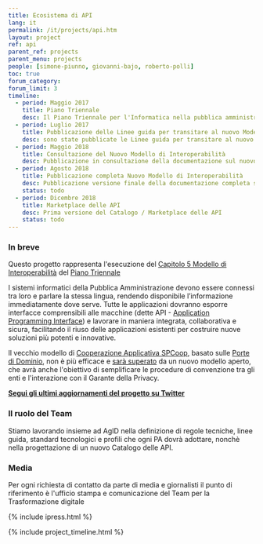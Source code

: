 ```yaml
---
title: Ecosistema di API
lang: it
permalink: /it/projects/api.htm
layout: project
ref: api
parent_ref: projects
parent_menu: projects
people: [simone-piunno, giovanni-bajo, roberto-polli]
toc: true
forum_category:
forum_limit: 3
timeline:
  - period: Maggio 2017
    title: Piano Triennale
    desc: Il Piano Triennale per l'Informatica nella pubblica amministrazione è stato firmato dal Presidente del Consiglio.  Il piano dedica un intero capitolo al Modello di Interoperabilità, nel quale stabilisce alcuni principi base e definisce un piano di azione.
  - period: Luglio 2017
    title: Pubblicazione delle Linee guida per transitare al nuovo Modello di interoperabilità
    desc: sono state pubblicate le Linee guida per transitare al nuovo Modello di interoperabilità che danno alcune indicazioni preliminari sui passi da seguire in attesa del rilascio della documentazione completa.
  - period: Maggio 2018
    title: Consultazione del Nuovo Modello di Interoperabilità
    desc: Pubblicazione in consultazione della documentazione sul nuovo Modello di Interoperabilità.
  - period: Agosto 2018
    title: Pubblicazione completa Nuovo Modello di Interoperabilità
    desc: Pubblicazione versione finale della documentazione completa sul nuovo Modello di Interoperabilità.
    status: todo
  - period: Dicembre 2018
    title: Marketplace delle API
    desc: Prima versione del Catalogo / Marketplace delle API
    status: todo
---
```


### In breve

Questo progetto rappresenta l'esecuzione del [Capitolo 5 Modello di Interoperabilità](https://pianotriennale-ict.readthedocs.io/it/latest/doc/05_modello-di-interoperabilita.html) del [Piano Triennale](https://pianotriennale-ict.italia.it/)

I sistemi informatici della Pubblica Amministrazione devono essere connessi tra loro e parlare la stessa lingua, rendendo disponibile l’informazione immediatamente dove serve. Tutte le applicazioni dovranno esporre interfacce comprensibili alle macchine (dette API - [Application Programming Interface](https://it.wikipedia.org/wiki/Application_programming_interface)) e lavorare in maniera integrata, collaborativa e sicura, facilitando il riuso delle applicazioni esistenti per costruire nuove soluzioni più potenti e innovative.  

Il vecchio modello di [Cooperazione Applicativa SPCoop](http://www.agid.gov.it/agenda-digitale/infrastrutture-architetture/sistema-pubblico-connettivita/cooperazione-applicativa), basato sulle [Porte di Dominio](http://www.agid.gov.it/sites/default/files/documentazione/spcoop-portadominio_v1.1_0.pdf), non è più efficace e [sarà superato](http://lg-transizione-interoperabilita.readthedocs.io/) da un nuovo modello aperto, che avrà anche l'obiettivo di semplificare le procedure di convenzione tra gli enti e l'interazione con il Garante della Privacy.

**[Segui gli ultimi aggiornamenti del progetto su Twitter](https://twitter.com/search?f=tweets&vertical=default&q=api%20list%3AteamdigitaleIT%2Fteam-digitale)**

### Il ruolo del Team

Stiamo lavorando insieme ad AgID nella definizione di regole tecniche, linee guida, standard tecnologici e profili che ogni PA dovrà adottare, nonchè nella progettazione di un nuovo Catalogo delle API.


### Media 
Per ogni richiesta di contatto da parte di media e giornalisti il punto di riferimento è l'ufficio stampa e comunicazione del Team per la Trasformazione digitale

{% include ipress.html %}
<div id="content-ipress" data-key="01e87bed-f52e-4d6d-af32-c4ea59fd300a" data-lang="it" data-size="100" data-tag="7"></div>
<script type="text/javascript" src="/js/ipress.js"></script>

{% include project_timeline.html %}
